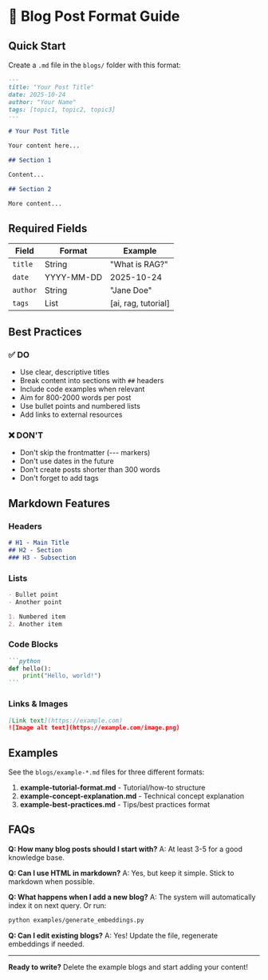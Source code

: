 # 📝 Blog Post Format Guide

## Quick Start

Create a `.md` file in the `blogs/` folder with this format:

```markdown
---
title: "Your Post Title"
date: 2025-10-24
author: "Your Name"
tags: [topic1, topic2, topic3]
---

# Your Post Title

Your content here...

## Section 1

Content...

## Section 2

More content...
```

## Required Fields

| Field | Format | Example |
|-------|--------|---------|
| `title` | String | "What is RAG?" |
| `date` | YYYY-MM-DD | 2025-10-24 |
| `author` | String | "Jane Doe" |
| `tags` | List | [ai, rag, tutorial] |

## Best Practices

### ✅ DO

- Use clear, descriptive titles
- Break content into sections with `##` headers
- Include code examples when relevant
- Aim for 800-2000 words per post
- Use bullet points and numbered lists
- Add links to external resources

### ❌ DON'T

- Don't skip the frontmatter (---  markers)
- Don't use dates in the future
- Don't create posts shorter than 300 words
- Don't forget to add tags

## Markdown Features

### Headers
```markdown
# H1 - Main Title
## H2 - Section
### H3 - Subsection
```

### Lists
```markdown
- Bullet point
- Another point

1. Numbered item
2. Another item
```

### Code Blocks
````markdown
```python
def hello():
    print("Hello, world!")
```
````

### Links & Images
```markdown
[Link text](https://example.com)
![Image alt text](https://example.com/image.png)
```

## Examples

See the `blogs/example-*.md` files for three different formats:

1. **example-tutorial-format.md** - Tutorial/how-to structure
2. **example-concept-explanation.md** - Technical concept explanation
3. **example-best-practices.md** - Tips/best practices format

## FAQs

**Q: How many blog posts should I start with?**
A: At least 3-5 for a good knowledge base.

**Q: Can I use HTML in markdown?**
A: Yes, but keep it simple. Stick to markdown when possible.

**Q: What happens when I add a new blog?**
A: The system will automatically index it on next query. Or run:
```bash
python examples/generate_embeddings.py
```

**Q: Can I edit existing blogs?**
A: Yes! Update the file, regenerate embeddings if needed.

---

**Ready to write?** Delete the example blogs and start adding your content!
